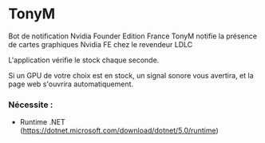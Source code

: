 # TonyM
Bot de notification Nvidia Founder Edition France
TonyM notifie la présence de cartes graphiques Nvidia FE chez le revendeur LDLC


L'application vérifie le stock chaque seconde. 

Si un GPU de votre choix est en stock, un signal sonore vous avertira, et la page web s'ouvrira automatiquement.

### Nécessite :
 * Runtime .NET (https://dotnet.microsoft.com/download/dotnet/5.0/runtime)
